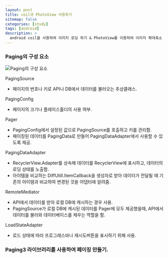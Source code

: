 ```yaml
---
layout: post
title: coil과 PhotoView 사용하기 
sitemap: false
categories: [study]
tags: [android]
description: >
  android coil을 사용하여 이미지 로딩 하기 & PhotoView를 이용하여 이미지 확대축소 하기 
---
```


### Paging의 구성 요소

![Paging의 구성 요소](https://developer.android.com/static/topic/libraries/architecture/images/paging3-library-architecture.svg?hl=ko)

  PagingSource
  - 페이지의 번호나 키로 API나 DB에서 데이터를 불러오는 추상클래스.

  PagingConfig
  - 페이지의 크기나 플레이스홀더의 사용 여부.

  Pager
  - PagingConfig에서 설정된 값으로 PagingSource를 호출하고 키를 관리함. 
  - 페이징된 데이터를 PagingData로 만들어 PagingDataAdapter에서 사용할 수 있도록 제공.

  PagingDataAdapter 
  - RecyclerView.Adapter를 상속해 데이터를 RecyclerView에 표시하고, 데이터의 로딩 상태를 노출함. 
  - 아이템을 비교하는 DiffUtill.ItemCallback을 생성자로 받아 데이터가 전달될 때 기존의 아이템과 비교하여 변경된 것을 어댑터에 알려줌. 

  RemoteMediator
  - API에서 데이터를 받아 로컬 DB에 캐시하는 경우 사용.
  - PagingSource가 로컬 DB에 캐시된 데이터를 Pager에 모두 제공했을때, API에서 데이터를 불러와 데이터베이스를 채우는 역할을 함. 

  LoadStateAdapter
  - 로드 상태에 따라 프로그래스바나 재시도버튼을 표시하기 위해 사용.



### Paging3 라이브러리를 사용하여 페이징 만들기. 
